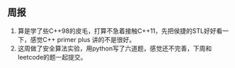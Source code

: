 ## 周报

1. 算是学了些C++98的皮毛，打算不急着接触C++11，先把侯捷的STL好好看一下，感觉C++ primer plus 讲的不是很好。
2. 这周做了安全算法实验，用python写了六道题，感觉还不完善，下周和leetcode的题一起提交。

